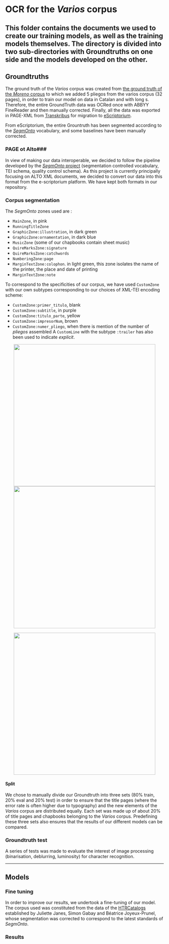 # OCR for the _Varios_ corpus #

This folder contains the documents we used to create our training models, as well as the training models themselves. The directory is divided into two sub-directories with Groundtruths on one side and the models developed on the other.
---
## Groundtruths ###

The ground truth of the _Varios_ corpus was created from [the ground truth of the _Moreno_ corpus](https://github.com/DesenrollandoElCordel/Moreno-OCR-files/tree/main/Moreno-GroundTruth) to which we added 5 pliegos from the varios corpus (32 pages), in order to train our model on data in Catalan and with long s. Therefore, the entire GroundTruth data was OCRed once with ABBYY FineReader and then manually corrected. Finally, all the data was exported in PAGE-XML from [Transkribus](https://readcoop.eu/transkribus/?sc=Transkribus) for migration to [eScriptorium](https://gitlab.inria.fr/scripta/escriptorium). 

From eScriptorium, the entire Grountruth has been segmented according to the [_SegmOnto_](https://github.com/SegmOnto/Guidelines) vocabulary, and some baselines have been manually corrected. 

### PAGE ot Alto###

In view of making our data interoperable, we decided to follow the pipeline developed by the [_SegmOnto_ project](https://hal.archives-ouvertes.fr/hal-03336528) (segmentation controlled vocabulary, TEI schema, quality control schema). As this project is currently  principally focusing on ALTO XML documents, we decided to convert our data into this format from the e-scriptorium platform. 
We have kept both formats in our repository.

### Corpus segmentation ####

The _SegmOnto_ zones used are : 

- `MainZone`, in pink 
- `RunningTitleZone`
- `GraphicZone:illustration`, in dark green
- `GraphicZone:ornamentation`, in dark blue 
- `MusicZone` (some of our chapbooks contain sheet music) 
- `QuireMarksZone:signature`
- `QuireMarksZone:catchwords`
- `NumberingZone:page`
- `MarginTextZone:colophon`. in light green, this zone isolates the name of the printer, the place and date of printing
- `MarginTextZone:note`

To correspond to the specificities of our corpus, we have used `CustomZone` with our own subtypes corresponding to our choices of XML-TEI encoding scheme: 
- `CustomZone:primer_titulo`, blank
- `CustomZone:subtitle`, in purple
- `CustomZone:titulo_parte`, yellow 
- `CustomZone:impresorNum`, brown
- `CustomZone:numer_pliego`, when there is mention of the number of _pliegos_ assembled 
A `CustomLine` with the subtype `:trailer` has also been used to indicate _explicit_. 
<p class="float" align="center">
    <img src="Varios-OCR-files/Readme-picture/Varios_172.png" width="450"/>
  <img src="Varios-OCR-files/Readme-picture/Varios_435.png" width="450"/>
  </p>
  <p class="float" align="center">
    <img src="Varios-OCR-files/Readme-picture/Varios_279.png" width="450"/>
  </p>

#### Split ####

We chose to manually divide our Groundtruth into three sets (80% train, 20% eval and 20% test) in order to ensure that the title pages (where the error rate is often higher due to typography) and the new elements of the _Varios_ corpus are distributed equally. Each set was made up of about 20% of title pages and chapbooks belonging to the _Varios_ corpus. Predefining these three sets also ensures that the results of our different models can be compared.

### Groundtruth test ####

A series of tests was made to evaluate the interest of image processing (binarisation, deblurring, luminosity) for character recognition. 

---

## Models ###


### Fine tuning ####

In order to improve our results, we undertook a fine-tuning of our model. The corpus used was constituted from the data of the [HTRCatalogs](https://github.com/Juliettejns/cataloguesSegmentationOCR/) established by Juliette Janes, Simon Gabay and Béatrice Joyeux-Prunel, whose segmentation was corrected to correspond to the latest standards of _SegmOnto_. 

### Results ####


